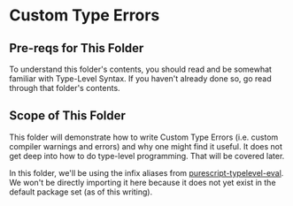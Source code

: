 # Custom Type Errors

## Pre-reqs for This Folder

To understand this folder's contents, you should read and be somewhat familiar with Type-Level Syntax. If you haven't already done so, go read through that folder's contents.

## Scope of This Folder

This folder will demonstrate how to write Custom Type Errors (i.e. custom compiler warnings and errors) and why one might find it useful. It does not get deep into how to do type-level programming. That will be covered later.

In this folder, we'll be using the infix aliases from  [purescript-typelevel-eval](https://pursuit.purescript.org/packages/purescript-typelevel-eval/0.2.0). We won't be directly importing it here because it does not yet exist in the default package set (as of this writing).

